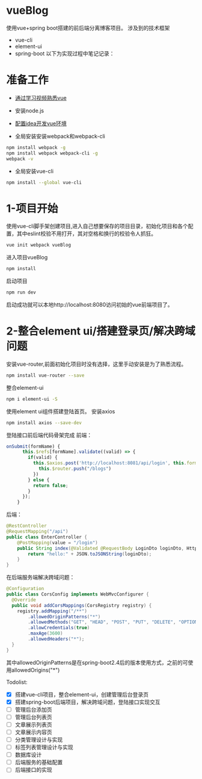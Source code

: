 # vueBlog
使用vue+spring boot搭建的前后端分离博客项目。
涉及到的技术框架
* vue-cli
* element-ui
* spring-boot
以下为实现过程中笔记记录：
# 准备工作
* [通过学习视频熟悉vue](https://www.bilibili.com/video/BV1zi4y1w7UJ)

* 安装node.js

* [配置idea开发vue环境](https://blog.csdn.net/u010026255/article/details/84581776)

* 全局安装安装webpack和webpack-cli
``` bash
npm install webpack -g
npm install webpack webpack-cli -g
webpack -v
```
* 全局安装vue-cli
``` bash
npm install --global vue-cli
```

# 1-项目开始
使用vue-cli脚手架创建项目,进入自己想要保存的项目目录，初始化项目和各个配置，其中eslint校验不用打开，其对空格和换行的校验令人抓狂。
``` bash
vue init webpack vueBlog
```

进入项目vueBlog
``` bash
npm install
```
启动项目
``` bash
npm run dev
```

启动成功就可以本地http://localhost:8080访问初始的vue前端项目了。

# 2-整合element ui/搭建登录页/解决跨域问题

安装vue-router,前面初始化项目时没有选择，这里手动安装是为了熟悉流程。
``` bash
npm install vue-router --save
```

整合element-ui
``` bash
npm i element-ui -S
```
使用element ui组件搭建登陆首页。
安装axios
``` bash
npm install axios --save-dev
```
登陆接口前后端代码骨架完成
前端：
``` javascript
onSubmit(formName) {
      this.$refs[formName].validate((valid) => {
        if(valid) {
          this.$axios.post('http://localhost:8081/api/login', this.form).then((res)=>{
            this.$router.push("/blogs")
          })
        } else {
          return false;
        }
      });
    }
```
后端：
``` java
@RestController
@RequestMapping("/api")
public class EnterController {
    @PostMapping(value = "/login")
    public String index(@Validated @RequestBody LoginDto loginDto, HttpServletResponse response) {
        return "hello:" + JSON.toJSONString(loginDto);
    }
}
```

在后端服务端解决跨域问题：
``` java
@Configuration
public class CorsConfig implements WebMvcConfigurer {
  @Override
  public void addCorsMappings(CorsRegistry registry) {
    registry.addMapping("/**")
        .allowedOriginPatterns("*")
        .allowedMethods("GET", "HEAD", "POST", "PUT", "DELETE", "OPTIONS")
        .allowCredentials(true)
        .maxAge(3600)
        .allowedHeaders("*");
  }
}
```

其中allowedOriginPatterns是在spring-boot2.4后的版本使用方式，之前的可使用allowedOrigins("*")

Todolist:

- [x] 搭建vue-cli项目，整合element-ui，创建管理后台登录页
- [x] 搭建spring-boot后端项目，解决跨域问题，登陆接口实现交互
- [ ] 管理后台添加页
- [ ] 管理后台列表页
- [ ] 文章展示列表页
- [ ] 文章展示内容页
- [ ] 分类管理设计与实现
- [ ] 标签列表管理设计与实现
- [ ] 数据库设计
- [ ] 后端服务的基础配置
- [ ] 后端接口的实现
